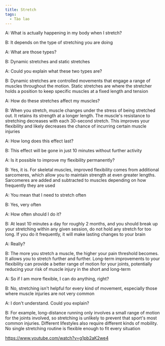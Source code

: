 ```yaml
---
title: Stretch
tags:
  - Tào lao
---
```


A: What is actually happening in my body when I stretch?

B: It depends on the type of stretching you are doing

A: What are those types?

B: Dynamic stretches and static stretches

A: Could you explain what these two types are?

B: Dynamic stretches are controlled movements that engage a range of muscles throughout the motion. Static stretches are where the stretcher holds a position to keep specific muscles at a fixed length and tension

A: How do these stretches affect my muscles?

B: When you stretch, muscle changes under the stress of being stretched out. It retains its strength at a longer length. The muscle's resistance to stretching decreases with each 30-second stretch. This improves your flexibility and likely decreases the chance of incurring certain muscle injuries

A: How long does this effect last?

B: This effect will be gone in just 10 minutes without further activity

A: Is it possible to improve my flexibility permanently?

B: Yes, it is. For skeletal muscles, improved flexibility comes from additional sarcomeres, which allow you to maintain strength at even greater lengths. Sarcomeres are added and subtracted to muscles depending on how frequently they are used

A: You mean that I need to stretch often

B: Yes, very often

A: How often should I do it?

B: At least 10 minutes a day for roughly 2 months, and you should break up your stretching within any given session, do not hold any stretch for too long. If you do it frequently, it will make lasting changes to your brain

A: Really?

B: The more you stretch a muscle, the higher your pain threshold becomes. It allows you to stretch further and further. Long-term improvements to your flexibility can provide a better range of motion for your joints, potentially reducing your risk of muscle injury in the short and long-term

A: So if I am more flexible, I can do anything, right?

B: No, stretching isn't helpful for every kind of movement, especially those where muscle injuries are not very common

A: I don't understand. Could you explain?

B: For example, long-distance running only involves a small range of motion for the joints involved, so stretching is unlikely to prevent that sport's most common injuries. Different lifestyles also require different kinds of mobility. No single stretching routine is flexible enough to fit every situation

https://www.youtube.com/watch?v=g1pb2aK2we4
